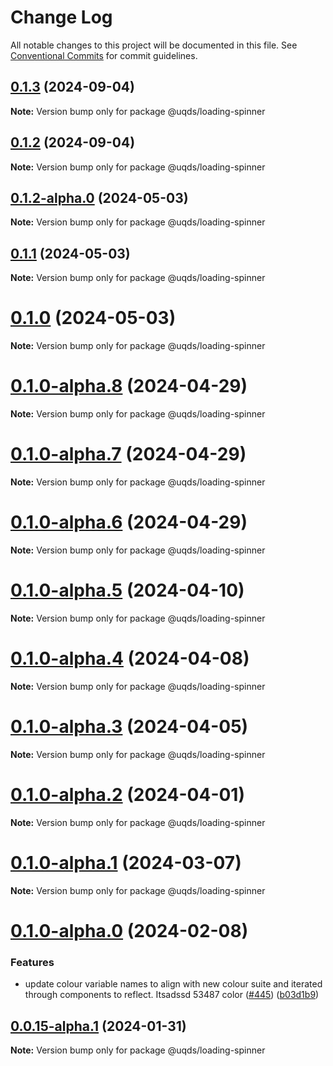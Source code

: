 # Change Log

All notable changes to this project will be documented in this file.
See [Conventional Commits](https://conventionalcommits.org) for commit guidelines.

## [0.1.3](https://github.com/uq-its-ss/design-system/compare/@uqds/loading-spinner@0.1.2-alpha.0...@uqds/loading-spinner@0.1.3) (2024-09-04)

**Note:** Version bump only for package @uqds/loading-spinner

## [0.1.2](https://github.com/uq-its-ss/design-system/compare/@uqds/loading-spinner@0.1.2-alpha.0...@uqds/loading-spinner@0.1.2) (2024-09-04)

**Note:** Version bump only for package @uqds/loading-spinner

## [0.1.2-alpha.0](https://github.com/uq-its-ss/design-system/compare/@uqds/loading-spinner@0.1.0-alpha.8...@uqds/loading-spinner@0.1.2-alpha.0) (2024-05-03)

**Note:** Version bump only for package @uqds/loading-spinner

## [0.1.1](https://github.com/uq-its-ss/design-system/compare/@uqds/loading-spinner@0.1.0-alpha.8...@uqds/loading-spinner@0.1.1) (2024-05-03)

**Note:** Version bump only for package @uqds/loading-spinner

# [0.1.0](https://github.com/uq-its-ss/design-system/compare/@uqds/loading-spinner@0.1.0-alpha.8...@uqds/loading-spinner@0.1.0) (2024-05-03)

**Note:** Version bump only for package @uqds/loading-spinner

# [0.1.0-alpha.8](https://github.com/uq-its-ss/design-system/compare/@uqds/loading-spinner@0.1.0-alpha.7...@uqds/loading-spinner@0.1.0-alpha.8) (2024-04-29)

**Note:** Version bump only for package @uqds/loading-spinner

# [0.1.0-alpha.7](https://github.com/uq-its-ss/design-system/compare/@uqds/loading-spinner@0.1.0-alpha.6...@uqds/loading-spinner@0.1.0-alpha.7) (2024-04-29)

**Note:** Version bump only for package @uqds/loading-spinner

# [0.1.0-alpha.6](https://github.com/uq-its-ss/design-system/compare/@uqds/loading-spinner@0.1.0-alpha.5...@uqds/loading-spinner@0.1.0-alpha.6) (2024-04-29)

**Note:** Version bump only for package @uqds/loading-spinner

# [0.1.0-alpha.5](https://github.com/uq-its-ss/design-system/compare/@uqds/loading-spinner@0.1.0-alpha.4...@uqds/loading-spinner@0.1.0-alpha.5) (2024-04-10)

**Note:** Version bump only for package @uqds/loading-spinner

# [0.1.0-alpha.4](https://github.com/uq-its-ss/design-system/compare/@uqds/loading-spinner@0.1.0-alpha.3...@uqds/loading-spinner@0.1.0-alpha.4) (2024-04-08)

**Note:** Version bump only for package @uqds/loading-spinner

# [0.1.0-alpha.3](https://github.com/uq-its-ss/design-system/compare/@uqds/loading-spinner@0.1.0-alpha.2...@uqds/loading-spinner@0.1.0-alpha.3) (2024-04-05)

**Note:** Version bump only for package @uqds/loading-spinner

# [0.1.0-alpha.2](https://github.com/uq-its-ss/design-system/compare/@uqds/loading-spinner@0.1.0-alpha.1...@uqds/loading-spinner@0.1.0-alpha.2) (2024-04-01)

**Note:** Version bump only for package @uqds/loading-spinner

# [0.1.0-alpha.1](https://github.com/uq-its-ss/design-system/compare/@uqds/loading-spinner@0.1.0-alpha.0...@uqds/loading-spinner@0.1.0-alpha.1) (2024-03-07)

**Note:** Version bump only for package @uqds/loading-spinner

# [0.1.0-alpha.0](https://github.com/uq-its-ss/design-system/compare/@uqds/loading-spinner@0.0.15-alpha.1...@uqds/loading-spinner@0.1.0-alpha.0) (2024-02-08)

### Features

- update colour variable names to align with new colour suite and iterated through components to reflect. Itsadssd 53487 color ([#445](https://github.com/uq-its-ss/design-system/issues/445)) ([b03d1b9](https://github.com/uq-its-ss/design-system/commit/b03d1b9a7944f4552750706b276405b0988abf90))

## [0.0.15-alpha.1](https://github.com/uq-its-ss/design-system/compare/@uqds/loading-spinner@0.0.15-alpha.0...@uqds/loading-spinner@0.0.15-alpha.1) (2024-01-31)

**Note:** Version bump only for package @uqds/loading-spinner

